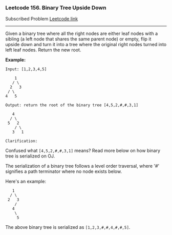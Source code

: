 ### Leetcode 156. Binary Tree Upside Down
Subscribed Problem
[Leetcode link](https://leetcode.com/problems/binary-tree-upside-down/)

---

Given a binary tree where all the right nodes are either leaf nodes with a sibling (a left node that shares the same parent node) or empty, flip it upside down and turn it into a tree where the original right nodes turned into left leaf nodes. Return the new root.

<strong>Example:</strong>
```
Input: [1,2,3,4,5]

    1
   / \
  2   3
 / \
4   5

Output: return the root of the binary tree [4,5,2,#,#,3,1]

   4
  / \
 5   2
    / \
   3   1

Clarification:
```
Confused what `[4,5,2,#,#,3,1]` means? Read more below on how binary tree is serialized on OJ.

The serialization of a binary tree follows a level order traversal, where '#' signifies a path terminator where no node exists below.

Here's an example:
```
   1
  / \
 2   3
    /
   4
    \
     5
```
The above binary tree is serialized as `[1,2,3,#,#,4,#,#,5]`.
